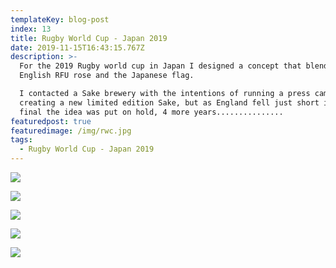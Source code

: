 ```yaml
---
templateKey: blog-post
index: 13
title: Rugby World Cup - Japan 2019
date: 2019-11-15T16:43:15.767Z
description: >-
  For the 2019 Rugby world cup in Japan I designed a concept that blended the
  English RFU rose and the Japanese flag.

  I contacted a Sake brewery with the intentions of running a press campaign and
  creating a new limited edition Sake, but as England fell just short in the
  final the idea was put on hold, 4 more years...............
featuredpost: true
featuredimage: /img/rwc.jpg
tags:
  - Rugby World Cup - Japan 2019
---
```

![](/img/sake-kvs.001.jpeg)

![](/img/sake-kvs.002.jpeg)

![](/img/sake-kvs.003.jpeg)

![](/img/sake-kvs.004.jpeg)

![](/img/realistic-flag-mockup-1.jpg)
